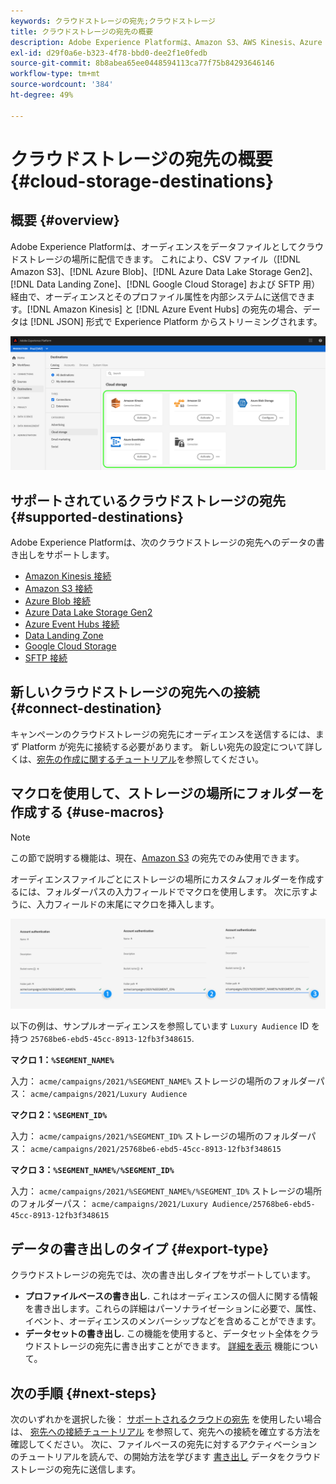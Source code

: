 ```yaml
---
keywords: クラウドストレージの宛先;クラウドストレージ
title: クラウドストレージの宛先の概要
description: Adobe Experience Platformは、Amazon S3、AWS Kinesis、Azure Event Hubs、または SFTP クラウドのストレージの場所に、オーディエンスをデータファイルとして配信できます。
exl-id: d29f0a6e-b323-4f78-bbd0-dee2f1e0fedb
source-git-commit: 8b8abea65ee0448594113ca77f75b84293646146
workflow-type: tm+mt
source-wordcount: '384'
ht-degree: 49%

---
```


# クラウドストレージの宛先の概要 {#cloud-storage-destinations}

## 概要 {#overview}

Adobe Experience Platformは、オーディエンスをデータファイルとしてクラウドストレージの場所に配信できます。 これにより、CSV ファイル（[!DNL Amazon S3]、[!DNL Azure Blob]、[!DNL Azure Data Lake Storage Gen2]、[!DNL Data Landing Zone]、[!DNL Google Cloud Storage] および SFTP 用）経由で、オーディエンスとそのプロファイル属性を内部システムに送信できます。[!DNL Amazon Kinesis] と [!DNL Azure Event Hubs] の宛先の場合、データは [!DNL JSON] 形式で Experience Platform からストリーミングされます。

![アドビのクラウドストレージの宛先](../../assets/catalog/cloud-storage/cloud-storage-destinations.png)

## サポートされているクラウドストレージの宛先 {#supported-destinations}

Adobe Experience Platformは、次のクラウドストレージの宛先へのデータの書き出しをサポートします。

* [Amazon Kinesis 接続](amazon-kinesis.md)
* [Amazon S3 接続](amazon-s3.md)
* [Azure Blob 接続](azure-blob.md)
* [Azure Data Lake Storage Gen2](adls-gen2.md)
* [Azure Event Hubs 接続](azure-event-hubs.md)
* [Data Landing Zone](data-landing-zone.md)
* [Google Cloud Storage](google-cloud-storage.md)
* [SFTP 接続](sftp.md)

## 新しいクラウドストレージの宛先への接続 {#connect-destination}

キャンペーンのクラウドストレージの宛先にオーディエンスを送信するには、まず Platform が宛先に接続する必要があります。 新しい宛先の設定について詳しくは、[宛先の作成に関するチュートリアル](../../ui/connect-destination.md)を参照してください。


## マクロを使用して、ストレージの場所にフォルダーを作成する {#use-macros}

>[!NOTE]
>
> この節で説明する機能は、現在、[Amazon S3](amazon-s3.md) の宛先でのみ使用できます。

オーディエンスファイルごとにストレージの場所にカスタムフォルダーを作成するには、フォルダーパスの入力フィールドでマクロを使用します。 次に示すように、入力フィールドの末尾にマクロを挿入します。

![マクロを使用してストレージにフォルダーを作成する方法](../../assets/catalog/cloud-storage/workflow/macros-folder-path.png)

以下の例は、サンプルオーディエンスを参照しています `Luxury Audience` ID を持つ `25768be6-ebd5-45cc-8913-12fb3f348615`.

**マクロ 1：`%SEGMENT_NAME%`**

入力： `acme/campaigns/2021/%SEGMENT_NAME%`
ストレージの場所のフォルダーパス： `acme/campaigns/2021/Luxury Audience`

**マクロ 2：`%SEGMENT_ID%`**

入力： `acme/campaigns/2021/%SEGMENT_ID%`
ストレージの場所のフォルダーパス： `acme/campaigns/2021/25768be6-ebd5-45cc-8913-12fb3f348615`

**マクロ 3：`%SEGMENT_NAME%/%SEGMENT_ID%`**

入力： `acme/campaigns/2021/%SEGMENT_NAME%/%SEGMENT_ID%`
ストレージの場所のフォルダーパス： `acme/campaigns/2021/Luxury Audience/25768be6-ebd5-45cc-8913-12fb3f348615`

## データの書き出しのタイプ {#export-type}

クラウドストレージの宛先では、次の書き出しタイプをサポートしています。
* **プロファイルベースの書き出し**. これはオーディエンスの個人に関する情報を書き出します。これらの詳細はパーソナライゼーションに必要で、属性、イベント、オーディエンスのメンバーシップなどを含めることができます。
* **データセットの書き出し**. この機能を使用すると、データセット全体をクラウドストレージの宛先に書き出すことができます。 [詳細を表示](/help/destinations/ui/export-datasets.md) 機能について。

## 次の手順 {#next-steps}

次のいずれかを選択した後： [サポートされるクラウドの宛先](#supported-destinations) を使用したい場合は、 [宛先への接続チュートリアル](/help/destinations/ui/connect-destination.md) を参照して、宛先への接続を確立する方法を確認してください。 次に、ファイルベースの宛先に対するアクティベーションのチュートリアルを読んで、の開始方法を学びます [書き出し](/help/destinations/ui/activate-batch-profile-destinations.md) データをクラウドストレージの宛先に送信します。
